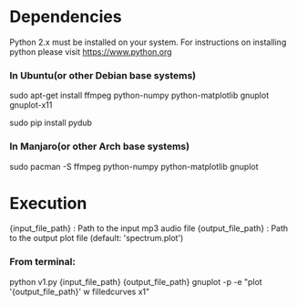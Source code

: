 # Dependencies



Python 2.x must be installed on your system. For instructions on installing python please visit https://www.python.org

### In Ubuntu(or other Debian base systems)

sudo apt-get install ffmpeg python-numpy python-matplotlib gnuplot gnuplot-x11

sudo pip install pydub


### In Manjaro(or other Arch base systems)

sudo pacman -S ffmpeg python-numpy python-matplotlib gnuplot




# Execution



{input_file_path}	:	Path to the input mp3 audio file
{output_file_path}	:	Path to the output plot file (default: 'spectrum.plot')


### From terminal:

python v1.py {input_file_path} {output_file_path}
gnuplot -p -e "plot '{output_file_path}' w filledcurves x1"

